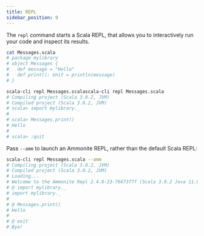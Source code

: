 ```yaml
---
title: REPL
sidebar_position: 9
---
```


The `repl` command starts a Scala REPL, that allows you to interactively
run your code and inspect its results.

```bash
cat Messages.scala
# package mylibrary
# object Messages {
#   def message = "Hello"
#   def print(): Unit = println(message)
# }

scala-cli repl Messages.scalascala-cli repl Messages.scala
# Compiling project (Scala 3.0.2, JVM)
# Compiled project (Scala 3.0.2, JVM)
# scala> import mylibrary._
#
# scala> Messages.print()
# Hello
#
# scala> :quit
```

Pass `--amm` to launch an Ammonite REPL, rather than the default Scala REPL:
```bash
scala-cli repl Messages.scala --amm
# Compiling project (Scala 3.0.2, JVM)
# Compiled project (Scala 3.0.2, JVM)
# Loading...
# Welcome to the Ammonite Repl 2.4.0-23-76673f7f (Scala 3.0.2 Java 11.0.7)
# @ import mylibrary._
# import mylibrary._
#
# @ Messages.print()
# Hello
#
# @ exit
# Bye!
```
